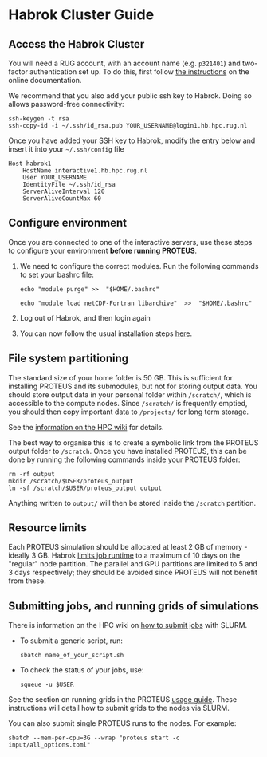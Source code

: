 # Habrok Cluster Guide

## Access the Habrok Cluster

You will need a RUG account, with an account name (e.g. `p321401`) and two-factor authentication set up.
To do this, first follow [the instructions](https://wiki.hpc.rug.nl/habrok/connecting_to_the_system/connecting) on the online documentation.

We recommend that you also add your public ssh key to Habrok. Doing so allows password-free connectivity:
```console
ssh-keygen -t rsa
ssh-copy-id -i ~/.ssh/id_rsa.pub YOUR_USERNAME@login1.hb.hpc.rug.nl
```

Once you have added your SSH key to Habrok, modify the entry below and insert it into your `~/.ssh/config` file
```
Host habrok1
    HostName interactive1.hb.hpc.rug.nl
    User YOUR_USERNAME
    IdentityFile ~/.ssh/id_rsa
    ServerAliveInterval 120
    ServerAliveCountMax 60
```

## Configure environment

Once you are connected to one of the interactive servers, use these steps to configure your environment **before running PROTEUS**.

1. We need to configure the correct modules. Run the following commands to set your bashrc file:
    ```console
    echo "module purge" >>  "$HOME/.bashrc"
    ```
    ```console
    echo "module load netCDF-Fortran libarchive"  >>  "$HOME/.bashrc"
    ```

2. Log out of Habrok, and then login again

3. You can now follow the usual installation steps [here](installation.html).

## File system partitioning

The standard size of your home folder is 50 GB. This is sufficient for installing PROTEUS and its submodules, but not for storing output data.
You should store output data in your personal folder within `/scratch/`, which is accessible to the compute nodes.
Since `/scratch/` is frequently emptied, you should then copy important data to `/projects/` for long term storage.

See the [information on the HPC wiki](https://wiki.hpc.rug.nl/habrok/job_management/partitions) for details.

The best way to organise this is to create a symbolic link from the PROTEUS output folder to `/scratch`.
Once you have installed PROTEUS, this can be done by running the following commands inside your PROTEUS folder:
```console
rm -rf output
mkdir /scratch/$USER/proteus_output
ln -sf /scratch/$USER/proteus_output output
```
Anything written to `output/` will then be stored inside the `/scratch` partition.

## Resource limits

Each PROTEUS simulation should be allocated at least 2 GB of memory - ideally 3 GB.
Habrok [limits job runtime](https://wiki.hpc.rug.nl/habrok/job_management/partitions) to a maximum of 10 days on the "regular" node partition.
The parallel and GPU partitions are limited to 5 and 3 days respectively; they should be avoided since PROTEUS will not benefit from these.

## Submitting jobs, and running grids of simulations

There is information on the HPC wiki on [how to submit jobs](https://wiki.hpc.rug.nl/habrok/job_management/scheduling_system) with SLURM.

- To submit a generic script, run:
    ```console
    sbatch name_of_your_script.sh
    ```

- To check the status of your jobs, use:
    ```console
    squeue -u $USER
    ```

See the section on running grids in the PROTEUS [usage guide](./usage.html#running-grids-of-simulations). These instructions will detail how to submit grids to the nodes via SLURM.

You can also submit single PROTEUS runs to the nodes. For example:
```console
sbatch --mem-per-cpu=3G --wrap "proteus start -c input/all_options.toml"
```
